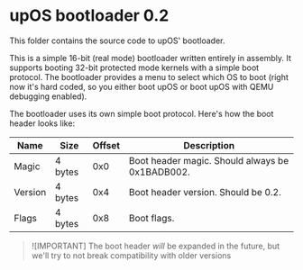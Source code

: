 # upOS bootloader 0.2
This folder contains the source code to upOS' bootloader.

This is a simple 16-bit (real mode) bootloader written entirely in assembly. It supports booting 32-bit protected mode kernels with a simple boot protocol. The bootloader provides a menu to select which OS to boot (right now it's hard coded, so you either boot upOS or boot upOS with QEMU debugging enabled).

The bootloader uses its own simple boot protocol. Here's how the boot header looks like:

| Name    | Size    | Offset | Description                                     |
|---------|---------|--------|-------------------------------------------------|
| Magic   | 4 bytes | 0x0    | Boot header magic. Should always be 0x1BADB002. |
| Version | 4 bytes | 0x4    | Boot header version. Should be 0.2.             |
| Flags   | 4 bytes | 0x8    | Boot flags.                                     |

> ![IMPORTANT]
> The boot header *will* be expanded in the future, but we'll try to not break compatibility with older versions